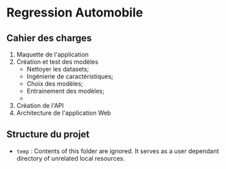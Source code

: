 # Regression Automobile

## Cahier des charges
1. Maquette de l'application
1. Création et test des modèles
    - Nettoyer les datasets;
    - Ingénierie de caractéristiques;
    - Choix des modèles;
    - Entrainement des modèles;
    - 
1. Création de l'API
1. Architecture de l'application Web

## Structure du projet

- `temp` : Contents of this folder are ignored. It serves as a user dependant directory of unrelated local resources.